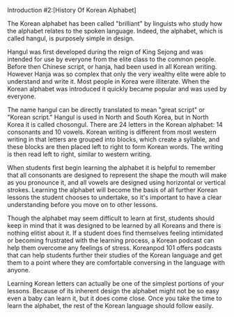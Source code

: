 Introduction #2:[History Of Korean Alphabet]

The Korean alphabet has been called &quot;brilliant&quot; by linguists who study how the alphabet relates to the spoken language. Indeed, the alphabet, which is called hangul, is purposely simple in design.</p>
                      <p data-p-id="48eaa04d8bc4a536fa27f799200ba3ae">Hangul was first developed during the reign of King Sejong and was intended for use by everyone from the elite class to the common people. Before then Chinese script, or hanja, had been used in all Korean writing. However Hanja was so complex that only the very wealthy elite were able to understand and write it. Most people in Korea were illiterate. When the Korean alphabet was introduced it quickly became popular and was used by everyone.</p>
                      <p data-p-id="8770ca65958efc6df0f3fa7f8ff91b84">The name hangul can be directly translated to mean &quot;great script&quot; or &quot;Korean script.&quot; Hangul is used in North and South Korea, but in North Korea it is called chosongul. There are 24 letters in the Korean alphabet: 14 consonants and 10 vowels. Korean writing is different from most western writing in that letters are grouped into blocks, which create a syllable, and these blocks are then placed left to right to form Korean words. The writing is then read left to right, similar to western writing.</p>
                      <p data-p-id="c8f9540ffc9408e4a246f9bad6f45ead">When students first begin learning the alphabet it is helpful to remember that all consonants are designed to represent the shape the mouth will make as you pronounce it, and all vowels are designed using horizontal or vertical strokes. Learning the alphabet will become the basis of all further Korean lessons the student chooses to undertake, so it&apos;s important to have a clear understanding before you move on to other lessons.</p>
                      <p data-p-id="779d874bab84dd68ad656c4d3315d40e">Though the alphabet may seem difficult to learn at first, students should keep in mind that it was designed to be learned by all Koreans and there is nothing elitist about it. If a student does find themselves feeling intimidated or becoming frustrated with the learning process, a Korean podcast can help them overcome any feelings of stress. Koreanpod 101 offers podcasts that can help students further their studies of the Korean language and get them to a point where they are comfortable conversing in the language with anyone.</p>
                      <p data-p-id="cbede1754dce188e95b83e43c4391590">Learning Korean letters can actually be one of the simplest portions of your lessons. Because of its inherent design the alphabet might not be so easy even a baby can learn it, but it does come close. Once you take the time to learn the alphabet, the rest of the Korean language should follow easily.</p></pre>

